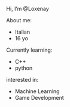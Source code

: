  Hi, I’m @Loxenay

 About me:
  - Italian
  - 16 yo

 Currently learning:
  - C++
  - python

 interested in:
  - Machine Learning
  - Game Development
    

<!---
Loxenay/Loxenay is a ✨ special ✨ repository because its `README.md` (this file) appears on your GitHub profile.
You can click the Preview link to take a look at your changes.
--->
